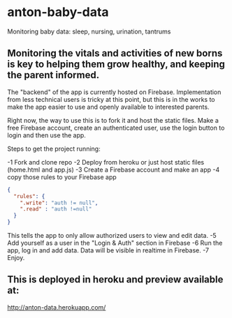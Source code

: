# anton-baby-data
Monitoring baby data: sleep, nursing, urination, tantrums

## Monitoring the vitals and activities of new borns is key to helping them grow healthy, and keeping the parent informed.

The "backend" of the app is currently hosted on Firebase. Implementation from less technical users is tricky at this point, but this is in the works to make the app easier to use and openly available to interested parents.

Right now, the way to use this is to fork it and host the static files. Make a free Firebase account, create an authenticated user, use the login button to login and then use the app.

Steps to get the project running:

-1 Fork and clone repo
-2 Deploy from heroku or just host static files (home.html and app.js)
-3 Create a Firebase account and make an app
-4 copy those rules to your Firebase app
  ```json
  {
    "rules": {
      ".write": "auth != null",
      ".read" : "auth !=null"
    }
  }
  ```
  This tells the app to only allow authorized users to view and edit data.
-5 Add yourself as a user in the "Login & Auth" section in Firebase
-6 Run the app, log in and add data. Data will be visible in realtime in Firebase.
-7 Enjoy.

## This is deployed in heroku and preview available at:
http://anton-data.herokuapp.com/
